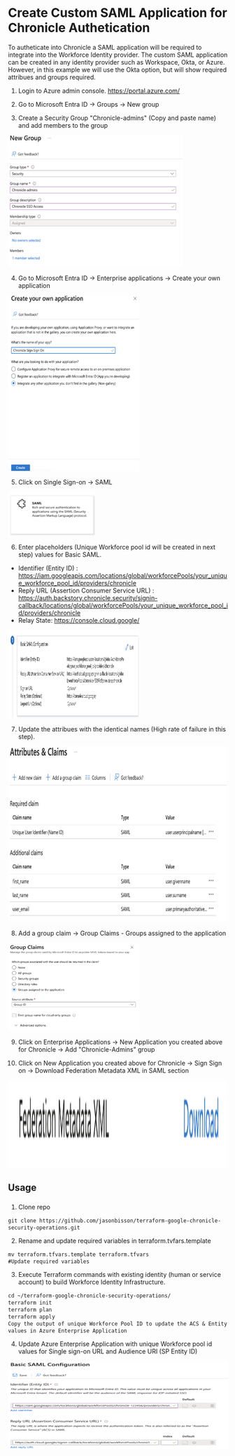 # Create Custom SAML Application for Chronicle Authetication

To autheticate into Chronicle a SAML application will be required to integrate into the Workforce Identity provider. The custom SAML application can be created in any identity provider such as Workspace, Okta, or Azure. However, in this example we will use the Okta option, but will show required attribues and groups required.

1. Login to Azure admin console. https://portal.azure.com/

2. Go to Microsoft Entra ID -> Groups -> New group

3. Create a Security Group "Chronicle-admins" (Copy and paste name) and add members to the group
<img src="diagram/creategroup.png" width="400" height="300">

4. Go to Microsoft Entra ID -> Enterprise applications -> Create your own application 
<img src="diagram/customapp.png" width="300" height="400">

5. Click on Single Sign-on -> SAML
<img src="diagram/saml.png" width="200" height="100">

6. Enter placeholders (Unique Workforce pool id will be created in next step) values for Basic SAML.
- Identifier (Entity ID) : https://iam.googleapis.com/locations/global/workforcePools/your_unique_workforce_pool_id/providers/chronicle
- Reply URL (Assertion Consumer Service URL) : https://auth.backstory.chronicle.security/signin-callback/locations/global/workforcePools/your_unique_workforce_pool_id/providers/chronicle
- Relay State: https://console.cloud.google/
<img src="diagram/basicsaml.png" width="300" height="200">

7. Update the attribues with the identical names (High rate of failure in this step).
<img src="diagram/attributes.png" width="500" height="400">

8. Add a group claim -> Group Claims - Groups assigned to the application
<img src="diagram/groupclaim.png" width="300" height="200">

9. Click on Enterprise Applications -> New Application you created above for Chronicle -> Add "Chronicle-Admins" group

10. Click on New Application you created above for Chronicle -> Sign Sign on -> Download Federation Metadata XML in SAML section
<img src="diagram/downloadsamlxml.png" width="500" height="200">

## Usage

###
1. Clone repo
```
git clone https://github.com/jasonbisson/terraform-google-chronicle-security-operations.git
```

2. Rename and update required variables in terraform.tvfars.template
```
mv terraform.tfvars.template terraform.tfvars
#Update required variables
```

3. Execute Terraform commands with existing identity (human or service account) to build Workforce Identity Infrastructure.
```
cd ~/terraform-google-chronicle-security-operations/
terraform init
terraform plan
terraform apply
Copy the output of unique Workforce Pool ID to update the ACS & Entity values in Azure Enterprise Application
```
4. Update Azure Enterprise Application with unique Workforce pool id values for Single sign-on URL and Audience URI (SP Entity ID)
<img src="diagram/updatebasicsaml.png" width="900" height="200">




